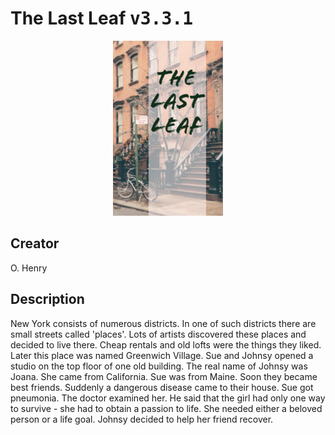 
# The Last Leaf <kbd>v3.3.1</kbd>

<center>
  <img src="./cover-1024.jpg"/>
</center>

## Creator
O. Henry

## Description
New York consists of numerous districts. In one of such districts there are small streets called 'places'. Lots of artists discovered these places and decided to live there. Cheap rentals and old lofts were the things they liked. Later this place was named Greenwich Village. Sue and Johnsy opened a studio on the top floor of one old building. The real name of Johnsy was Joana. She came from California. Sue was from Maine. Soon they became best friends. Suddenly a dangerous disease came to their house. Sue got pneumonia. The doctor examined her. He said that the girl had only one way to survive - she had to obtain a passion to life. She needed either a beloved person or a life goal. Johnsy decided to help her friend recover.
